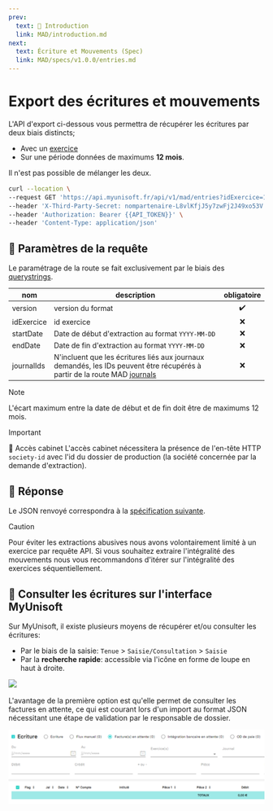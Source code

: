 ```yaml
---
prev:
  text: 💃 Introduction
  link: MAD/introduction.md
next:
  text: Écriture et Mouvements (Spec)
  link: MAD/specs/v1.0.0/entries.md
---
```


# Export des écritures et mouvements

L'API d'export ci-dessous vous permettra de récupérer les écritures par deux biais distincts;

- Avec un [exercice](./exercice.md)
- Sur une période données de maximums **12 mois**.

Il n'est pas possible de mélanger les deux.

```bash
curl --location \
--request GET 'https://api.myunisoft.fr/api/v1/mad/entries?idExercice=1&version=1.0.0' \
--header 'X-Third-Party-Secret: nompartenaire-L8vlKfjJ5y7zwFj2J49xo53V' \
--header 'Authorization: Bearer {{API_TOKEN}}' \
--header 'Content-Type: application/json'
```

## 🔧 Paramètres de la requête

Le paramétrage de la route se fait exclusivement par le biais des [querystrings](https://en.wikipedia.org/wiki/Query_string). 

| nom | description | obligatoire |
| --- | --- | :---: |
| version | version du format | ✔️ |
| idExercice | id exercice | ❌ |
| startDate | Date de début d'extraction au format `YYYY-MM-DD` | ❌ |
| endDate | Date de fin d'extraction au format `YYYY-MM-DD` | ❌ |
| journalIds | N'incluent que les écritures liés aux journaux demandés, les IDs peuvent être récupérés à partir de la route MAD [journals](./journal.md) | ❌ |

> [!NOTE]
> L'écart maximum entre la date de début et de fin doit être de maximums 12 mois.

> [!IMPORTANT]
> 🔹 Accès cabinet 
> L'accès cabinet nécessitera la présence de l'en-tête HTTP `society-id` avec l'id du dossier de production (la société concernée par la demande d'extraction).

## 🔬 Réponse

Le JSON renvoyé correspondra à la [spécification suivante](../specs/v1.0.0/entries.md).

> [!CAUTION]
> Pour éviter les extractions abusives nous avons volontairement limité à un exercice par requête API. Si vous souhaitez extraire l'intégralité des mouvements nous vous recommandons d'itérer sur l'intégralité des exercices séquentiellement.

## 💬 Consulter les écritures sur l'interface MyUnisoft

Sur MyUnisoft, il existe plusieurs moyens de récupérer et/ou consulter les écritures:

- Par le biais de la saisie: `Tenue` > `Saisie/Consultation` > `Saisie`
- Par la **recherche rapide**: accessible via l'icône en forme de loupe en haut à droite.

![](../../images/quick_search.jpg)

L'avantage de la première option est qu'elle permet de consulter les factures en attente, ce qui est courant lors d'un import au format JSON nécessitant une étape de validation par le responsable de dossier.

![](../images/saisie_header.PNG)
